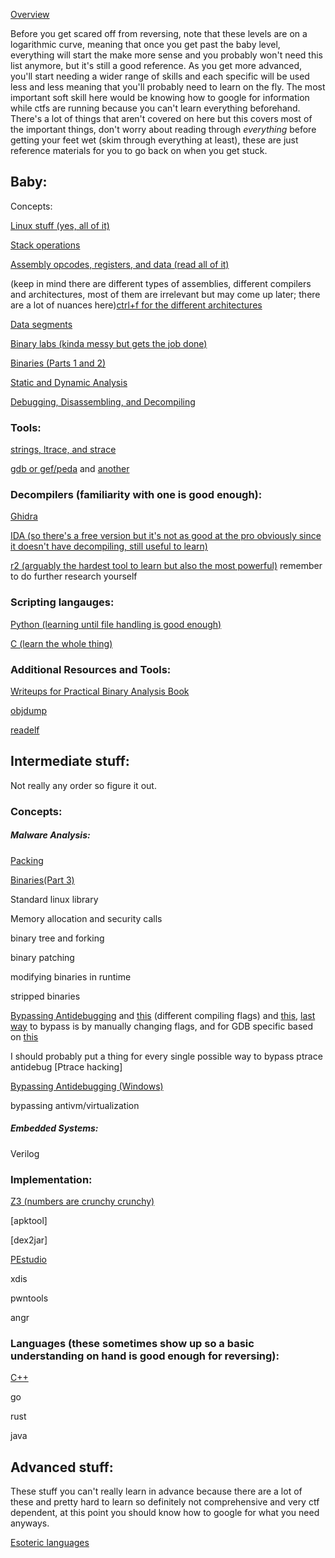 [Overview](https://www.usenix.org/system/files/conference/3gse15/3gse15-feng.pdf)

Before you get scared off from reversing, note that these levels are on a logarithmic curve, meaning that once you get past the baby level, everything will start the make more sense and you probably won't need this list anymore, but it's still a good reference. As you get more advanced, you'll start needing a wider range of skills and each specific will be used less and less meaning that you'll probably need to learn on the fly. The most important soft skill here would be knowing how to google for information while ctfs are running because you can't learn everything beforehand. There's a lot of things that aren't covered on here but this covers most of the important things, don't worry about reading through *everything* before getting your feet wet (skim through everything at least), these are just reference materials for you to go back on when you get stuck. 


## Baby:

Concepts:

[Linux stuff (yes, all of it)](https://ryanstutorials.net/linuxtutorial/)

[Stack operations](https://en.wikipedia.org/wiki/Stack_(abstract_data_type))

[Assembly opcodes, registers, and data (read all of it)](https://www.cs.virginia.edu/~evans/cs216/guides/x86.html)

(keep in mind there are different types of assemblies, different compilers and architectures, most of them are irrelevant but may come up later; there are a lot of nuances here)[ctrl+f for the different architectures](https://www.foo.be/cours/dess-20122013/b/Eldad_Eilam-Reversing__Secrets_of_Reverse_Engineering-Wiley(2005).pdf)

[Data segments](https://en.wikipedia.org/wiki/Data_segment)

[Binary labs (kinda messy but gets the job done)](http://www.cs.rpi.edu/academics/courses/spring10/csci4971/)

[Binaries (Parts 1 and 2)](https://ihatefeds.com/No.Starch.Practical.Binary.Analysis.2018.pdf)

[Static and Dynamic Analysis](https://en.wikipedia.org/wiki/Malware_analysis)

[Debugging, Disassembling, and Decompiling](https://reverseengineering.stackexchange.com/questions/4635/whats-the-difference-between-a-disassembler-debugger-and-decompiler)


### Tools:
[strings, ltrace, and strace](https://www.thegeekstuff.com/2012/03/reverse-engineering-tools)

[gdb or gef/peda](https://www.tutorialspoint.com/gnu_debugger/what_is_gdb.htm) and [another](https://www.cs.cmu.edu/~gilpin/tutorial/#1)

### Decompilers (familiarity with one is good enough):
[Ghidra](https://www.shogunlab.com/blog/2019/04/12/here-be-dragons-ghidra-0.html)

[IDA (so there's a free version but it's not as good at the pro obviously since it doesn't have decompiling, still useful to learn)](https://securityxploded.com/reversing-basics-ida-pro.php)

[r2 (arguably the hardest tool to learn but also the most powerful)](https://sushant94.me/2015/05/31/Introduction_to_radare2/) remember to do further research yourself

### Scripting langauges:

[Python (learning until file handling is good enough)](https://www.w3schools.com/python/)

[C (learn the whole thing)](https://www.tutorialspoint.com/cprogramming/index.htm)

### Additional Resources and Tools:

[Writeups for Practical Binary Analysis Book](https://loicpefferkorn.net/2020/04/practical-binary-analysis-book-ctf-writeup-for-levels-2-4/#the-ctf-challenge)

[objdump](https://web.mit.edu/gnu/doc/html/binutils_5.html)

[readelf](https://www.geeksforgeeks.org/readelf-command-in-linux-with-examples/)

## Intermediate stuff:

Not really any order so figure it out.

### Concepts:

##### Malware Analysis:
[Packing](https://www2.cs.arizona.edu/~debray/Publications/unpacker-extraction.pdf)

[Binaries(Part 3)](https://ihatefeds.com/No.Starch.Practical.Binary.Analysis.2018.pdf)

Standard linux library

Memory allocation and security calls

binary tree and forking

binary patching

modifying binaries in runtime

stripped binaries

[Bypassing Antidebugging](https://seblau.github.io/posts/linux-anti-debugging) and [this](https://0x00sec.org/t/bypass-linux-basic-anti-debugging/22799) (different compiling flags) and [this](https://reverseengineering.stackexchange.com/questions/43/anti-debug-techniques-on-unix-platforms), [last way](http://m0x39.blogspot.com/2013/01/reverse-engineering-password-protected.html) to bypass is by manually changing flags, and for GDB specific based on [this](https://github.com/jvoisin/pangu)

I should probably put a thing for every single possible way to bypass ptrace antidebug [Ptrace hacking]

[Bypassing Antidebugging (Windows)](https://anti-reversing.com/Downloads/Anti-Reversing/The_Ultimate_Anti-Reversing_Reference.pdf)

bypassing antivm/virtualization

##### Embedded Systems:

Verilog

### Implementation:
[Z3 (numbers are crunchy crunchy)](https://www.cs.tau.ac.il/~msagiv/courses/asv/z3py/guide-examples.htm)

[apktool]

[dex2jar]

[PEstudio](https://www.youtube.com/watch?v=z0e306Jod5A)

xdis

pwntools

angr

### Languages (these sometimes show up so a basic understanding on hand is good enough for reversing):

[C++](https://www.w3schools.com/cpp/default.asp)

go

rust

java


## Advanced stuff:

These stuff you can't really learn in advance because there are a lot of these and pretty hard to learn so definitely not comprehensive and very ctf dependent, at this point you should know how to google for what you need anyways.

[Esoteric languages](https://en.wikipedia.org/wiki/Esoteric_programming_language)